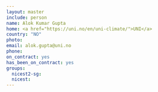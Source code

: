 ```yaml
---
layout: master
include: person
name: Alok Kumar Gupta
home: <a href="https://uni.no/en/uni-climate/">UNI</a>
country: "NO"
photo:
email: alok.gupta@uni.no
phone:
on_contract: yes
has_been_on_contract: yes
groups:
  nicest2-sg:
  nicest:
---
```

